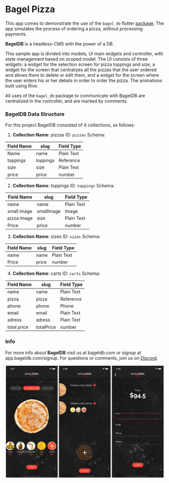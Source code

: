 
# Bagel Pizza
This app comes to demonstrate the use of the ```bagel_db``` flutter [package](https://pub.dev/packages/bagel_db). The app simulates the process of ordering a pizza, without processing payments.

**BagelDB** is a headless-CMS with the power of a DB.

This sample app is divided into models, UI main widgets and controller, with state management based on scoped model. 
The UI consists of three widgets: a widget for the selection screen for pizza toppings and size, a widget for the screen that centralizes all the pizzas that the user ordered and allows them to delete or edit them, and a widget for the screen where the user enters his or her details in order to order the pizza. The animations built using Rive.

All uses of the ```bagel_db``` package to communicate with BagelDB are centralized in the controller, and are marked by comments.

### BagelDB Data Structure
For this project BagelDB consisted of 4 collections, as follows:

 1. **Collection Name**: pizzas 
ID: ```pizzas```
Schema:

|Field Name| slug | Field Type|
|--|--|--|
|Name|name|Plain Text|
|toppings|toppings|Reference|
|size|size|Plain Text|
|price|price|number|

2. **Collection Name**: toppings 
ID: ```toppings```
Schema:

|Field Name| slug | Field Type|
|--|--|--|
|name|name|Plain Text|
|small image|smallImage|Image|
|pizza image|size|Plain Text|
|Price|price|number|

3. **Collection Name**: sizes 
ID: ```sizes```
Schema:

|Field Name| slug | Field Type|
|--|--|--|
|name|name|Plain Text|
|Price|price|number|
  
4. **Collection Name**: carts 
ID: ```carts```
Schema:

|Field Name| slug | Field Type|
|--|--|--|
|name|name|Plain Text|
|pizza|pizza|Reference|
|phone|phone|Phone|
|email|email|Plain Text|
|adress|adress|Plain Text|
|total price|totalPrice|number|

### Info
For more info about **BagelDB** visit us at bageldb.com or signup at app.bageldb.com/signup.
For questions or comments, join us on [Discord](https://discord.gg/49hq7wu).

![Screenshot_1](assets/printscreens/print_screen.png) 
